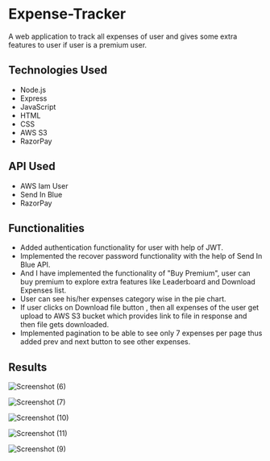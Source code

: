 # Expense-Tracker
  A web application to track all expenses of user and gives some extra features to user if user is a premium user.
## Technologies Used
- Node.js<br>
- Express<br>
- JavaScript<br>
- HTML<br>
- CSS<br>
- AWS S3<br>
- RazorPay<br>

## API Used
- AWS Iam User<br>
- Send In Blue<br>
- RazorPay<br>

## Functionalities
- Added authentication functionality for user with help of JWT.<br>
- Implemented the recover password functionality with the help of Send In Blue API.<br>
- And I have implemented the functionality of "Buy Premium", user can buy premium to explore extra features like Leaderboard and Download Expenses list.<br>
- User can see his/her expenses category wise in the pie chart.<br>
- If user clicks on Download file button , then all expenses of the user get upload to AWS S3 bucket which provides link to file in response and then file gets downloaded.<br>
- Implemented pagination to be able to see only 7 expenses per page thus added prev and next button to see other expenses.<br>
  
## Results

![Screenshot (6)](https://github.com/aman-s1/Expense-Tracker/assets/117725652/9f0298c1-c85e-4205-ba7d-eee4f1f748ed)

![Screenshot (7)](https://github.com/aman-s1/Expense-Tracker/assets/117725652/4d0bc729-e890-42b0-a5ca-539196b09640)

![Screenshot (10)](https://github.com/aman-s1/Expense-Tracker/assets/117725652/af5dc91d-d37e-45dc-8e2b-b29fa659ff59)

![Screenshot (11)](https://github.com/aman-s1/Expense-Tracker/assets/117725652/b59892cc-1ea4-4580-a497-549c96e3737d)

![Screenshot (9)](https://github.com/aman-s1/Expense-Tracker/assets/117725652/d9e7f21d-d053-49d4-8c79-4d3a278c8c63)
